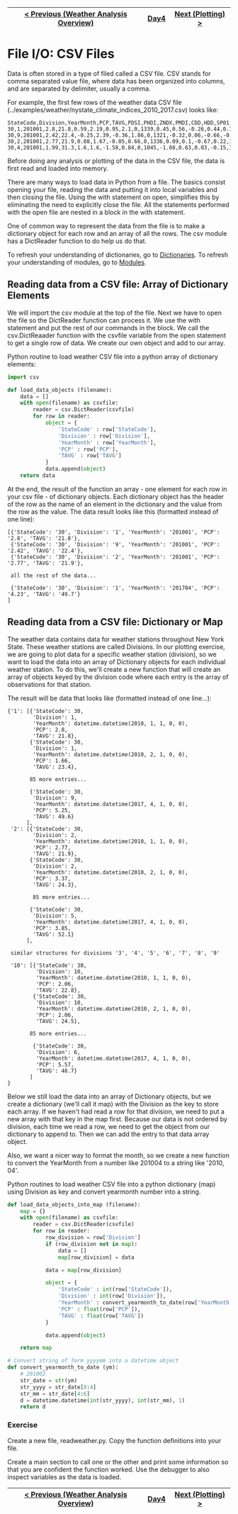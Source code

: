 [< Previous (Weather Analysis Overview)](WeatherAnalysisOverview.md) | [Day4](../README.md)| [Next (Plotting) >](SimplePlotting.md) |
|----|----|----|
# File I/O: CSV Files

Data is often stored in a type of filed called a CSV file. CSV stands for comma separated value file, where data has been organized into columns, and are separated by delimiter, usually a comma.

For example, the first few rows of the weather data CSV file (../examples/weather/nystate_climate_indices_2010_2017.csv) looks like:
```
StateCode,Division,YearMonth,PCP,TAVG,PDSI,PHDI,ZNDX,PMDI,CDD,HDD,SP01,SP02,SP03,SP06,SP09,SP12,SP24,TMIN,TMAX
30,1,201001,2.8,21.8,0.59,2.19,0.95,2.1,0,1339,0.45,0.56,-0.26,0.44,0.75,0.41,1.01,14.5,29.2
30,9,201001,2.42,22.4,-0.25,2.39,-0.36,1.86,0,1321,-0.32,0.06,-0.66,-0.08,0.51,0.51,1.52,16,28.8
30,2,201001,2.77,21.9,0.08,1.67,-0.05,0.66,0,1336,0.09,0.1,-0.67,0.22,1.1,0.5,1.07,14.2,29.5
30,4,201001,1.99,31.3,1.6,1.6,-1.58,0.84,0,1045,-1.08,0.63,0.03,-0.15,1.1,0.47,0.84,24.2,38.3

```

Before doing any analysis or plotting of the data in the CSV file, the data is first read and loaded into memory.

There are many ways to load data in Python from a file. The basics consist opening your file, reading the data and putting it into local variables and then closing the file. Using the with statement on open, simplifies this by eliminating the need to explicitly close the file. All the statements performed with the open file are nested in a block in the with statement.

One of common way to represent the data from the file is to make a dictionary object for each row and an array of all the rows. The csv module has a DictReader function to do help us do that. 

To refresh your understanding of dictionaries, go to [Dictionaries](../Day2/Dictionaries.md).
To refresh your understanding of modules, go to [Modules](../Day3/Modules.md).

## Reading data from a CSV file: Array of Dictionary Elements

We will import the csv module at the top of the file. Next we have to open the file so the DictReader function can process it. We use the with statement and put the rest of our commands in the block. We call the csv.DictReaader function with the csvfile variable from the open statement to get a single row of data. We create our own object and add to our array.

Python routine to load weather CSV file into a python array of dictionary elements:
```python
import csv

def load_data_objects (filename):
    data = []
    with open(filename) as csvfile:
        reader = csv.DictReader(csvfile)
        for row in reader:
            object = {
                'StateCode' : row['StateCode'],
                'Division' : row['Division'],
                'YearMonth' : row['YearMonth'],
                'PCP' : row['PCP'],
                'TAVG' : row['TAVG']
            }
            data.append(object)
    return data
```

At the end, the result of the function an array - one element for each row in your csv file - of dictionary objects. Each dictionary object has the header of the row as the name of an element in the dictionary and the value from the row as the value. The data result looks like this (formatted instead of one line):

```
[{'StateCode': '30', 'Division': '1', 'YearMonth': '201001', 'PCP': '2.8', 'TAVG': '21.8'}, 
 {'StateCode': '30', 'Division': '9', 'YearMonth': '201001', 'PCP': '2.42', 'TAVG': '22.4'}, 
 {'StateCode': '30', 'Division': '2', 'YearMonth': '201001', 'PCP': '2.77', 'TAVG': '21.9'}, 
 
 all the rest of the data...
 
 {'StateCode': '30', 'Division': '1', 'YearMonth': '201704', 'PCP': '4.23', 'TAVG': '49.7'}
]

```

## Reading data from a CSV file: Dictionary or Map

The weather data contains data for weather stations throughout New York State. These weather stations are called Divisions. In our plotting exercise, we are going to plot data for a specific weather station (division), so we want to load the data into an array of Dictionary objects for each individual weather station. To do this, we'll create a new function that will create an array of objects keyed by the division code where each entry is the array of observations for that station.

The result will be data that looks like (formatted instead of one line...):
```
{'1': [{'StateCode': 30, 
        'Division': 1, 
        'YearMonth': datetime.datetime(2010, 1, 1, 0, 0), 
        'PCP': 2.8, 
        'TAVG': 21.8}, 
       {'StateCode': 30, 
        'Division': 1,
        'YearMonth': datetime.datetime(2010, 2, 1, 0, 0), 
        'PCP': 1.66, 
        'TAVG': 23.4}, 
       
       85 more entries...
        
       {'StateCode': 30, 
        'Division': 9, 
        'YearMonth': datetime.datetime(2017, 4, 1, 0, 0), 
        'PCP': 5.25, 
        'TAVG': 49.6}
      ], 
 '2': [{'StateCode': 30, 
        'Division': 2, 
        'YearMonth': datetime.datetime(2010, 1, 1, 0, 0), 
        'PCP': 2.77, 
        'TAVG': 21.9}, 
       {'StateCode': 30, 
        'Division': 2, 
        'YearMonth': datetime.datetime(2010, 2, 1, 0, 0), 
        'PCP': 3.37, 
        'TAVG': 24.3}, 
        
        85 more entries...
           
       {'StateCode': 30, 
        'Division': 5, 
        'YearMonth': datetime.datetime(2017, 4, 1, 0, 0), 
        'PCP': 3.85, 
        'TAVG': 52.1}
      ], 
      
 similar structures for divisions '3', '4', '5', '6', '7', '8', '9'
 
 '10': [{'StateCode': 30, 
         'Division': 10, 
         'YearMonth': datetime.datetime(2010, 1, 1, 0, 0), 
         'PCP': 2.06, 
         'TAVG': 22.8}, 
        {'StateCode': 30, 
         'Division': 10, 
         'YearMonth': datetime.datetime(2010, 2, 1, 0, 0), 
         'PCP': 2.06, 
         'TAVG': 24.5}, 
       
       85 more entries...
        
        {'StateCode': 30, 
         'Division': 6, 
         'YearMonth': datetime.datetime(2017, 4, 1, 0, 0), 
         'PCP': 5.57, 
         'TAVG': 48.7}
       ]
}
```

Below we still load the data into an array of Dictionary objects, but we create a dictionary (we'll call it map) with the Division as the key to store each array. If we haven't had read a row for that division, we need to put a new array with that key in the map first. Because our data is not ordered by division, each time we read a row, we need to get the object from our dictionary to append to. Then we can add the entry to that data array object. 

Also, we want a nicer way to format the month, so we create a new function to convert the YearMonth from a number like 201004 to a string like '2010, 04'.

Python routines to load weather CSV file into a python dictionary (map) using Division as key and convert yearmonth number into a string.

```python
def load_data_objects_into_map (filename):
    map = {}
    with open(filename) as csvfile:
        reader = csv.DictReader(csvfile)
        for row in reader:
            row_division = row['Division']
            if (row_division not in map):
                data = []
                map[row_division] = data

            data = map[row_division]

            object = {
                'StateCode' : int(row['StateCode']),
                'Division' : int(row['Division']),
                'YearMonth' : convert_yearmonth_to_date(row['YearMonth']),
                'PCP' : float(row['PCP']),
                'TAVG' : float(row['TAVG'])
            }

            data.append(object)

    return map

# Convert string of form yyyymm into a datetime object
def convert_yearmonth_to_date (ym):
    # 201002
    str_date = str(ym)
    str_yyyy = str_date[0:4]
    str_mm = str_date[4:6]
    d = datetime.datetime(int(str_yyyy), int(str_mm), 1)
    return d
```

### Exercise

Create a new file, readweather.py. Copy the function definitions into your file.

Create a main section to call one or the other and print some information so that you are confident the function worked. Use the debugger to also inspect variables as the data is loaded.


[< Previous (Weather Analysis Overview)](WeatherAnalysisOverview.md) | [Day4](../README.md)| [Next (Plotting) >](SimplePlotting.md) |
|----|----|----|
